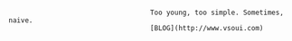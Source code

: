 ~~~~~~~~~~~~~~~~~~~~~~~~~~~~~~~~~~~~~~~~~~~~~~~~~~~~~~~~~~~~~~~~~~~~~~~~~~~~~~~~~~~~~~~~~~~~~~~~~~~~~~~~~~~~









                                   Too young, too simple. Sometimes, naive.
                                   [BLOG](http://www.vsoui.com)










~~~~~~~~~~~~~~~~~~~~~~~~~~~~~~~~~~~~~~~~~~~~~~~~~~~~~~~~~~~~~~~~~~~~~~~~~~~~~~~~~~~~~~~~~~~~~~~~~~~~~~~~~~~~
